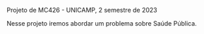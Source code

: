 Projeto de MC426 - UNICAMP, 2 semestre de 2023

Nesse projeto iremos abordar um problema sobre Saúde Pública.

